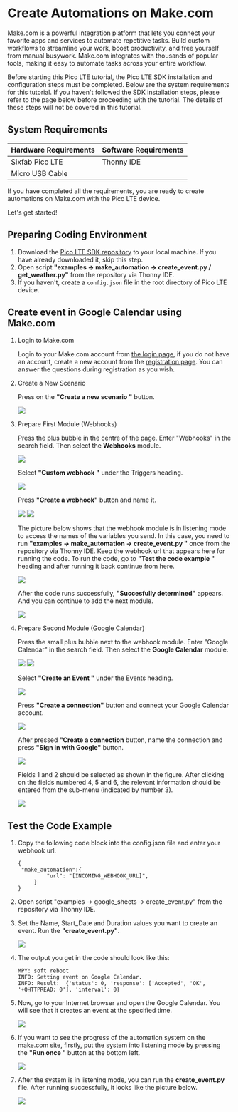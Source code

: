 # Create Automations on Make.com

Make.com is a powerful integration platform that lets you connect your favorite apps and services to automate repetitive tasks. Build custom workflows to streamline your work, boost productivity, and free yourself from manual busywork. Make.com integrates with thousands of popular tools, making it easy to automate tasks across your entire workflow.

Before starting this Pico LTE tutorial, the Pico LTE SDK installation and configuration steps must be completed. Below are the system requirements for this tutorial. If you haven't followed the SDK installation steps, please refer to the page below before proceeding with the tutorial. The details of these steps will not be covered in this tutorial.

## System Requirements

| Hardware Requirements | Software Requirements | 
| --------------------- | --------------------- |
| Sixfab Pico LTE       | Thonny IDE            |
| Micro USB Cable       |                       | 

If you have completed all the requirements, you are ready to create automations on Make.com with the Pico LTE device.

Let's get started!

## Preparing Coding Environment

1. Download the [Pico LTE SDK repository](https://github.com/sixfab/pico_lte_micropython-sdk) to your local machine. If you have already downloaded it, skip this step. 
2. Open script **"examples → make_automation → create_event.py / get_weather.py"** from the repository via Thonny IDE.
3. If you haven't, create a ``config.json`` file in the root directory of Pico LTE device.

## Create event in Google Calendar using Make.com

1. Login to Make.com 

    Login to your Make.com account from [the login page](https://www.make.com/en/login), if you do not have an account, create a new account from the [registration page](https://www.make.com/en/register?). You can answer the questions during registration as you wish.

2. Create a New Scenario 
   
   Press on the **"Create a new scenario "** button.

   ![](images/create_event-images/create_new_scenario.png)

3. Prepare First Module (Webhooks)

    Press the plus bubble in the centre of the page. Enter "Webhooks" in the search field. Then select the **Webhooks** module.

    ![](images/create_event-images/webhook_module.png)

    Select **"Custom webhook "** under the Triggers heading.

    ![](images/create_event-images/webhook_module_2.png)

    Press **"Create a webhook"** button and name it. 

    ![](images/create_event-images/webhook_module_3.png)
    ![](images/create_event-images/webhook_module_4.png)

    The picture below shows that the webhook module is in listening mode to access the names of the variables you send. In this case, you need to run **"examples → make_automation → create_event.py "** once from the repository via Thonny IDE. Keep the webhook url that appears here for running the code. To run the code, go to **"Test the code example "** heading and after running it back continue from here. 

    ![](images/create_event-images/webhook_module_5.png)

    After the code runs successfully, **"Succesfully determined"** appears. And you can continue to add the next module. 

    ![](images/create_event-images/webhook_module_6.png)

4. Prepare Second Module (Google Calendar)

    Press the small plus bubble next to the webhook module. Enter "Google Calendar" in the search field. Then select the **Google Calendar** module.

    ![](images/create_event-images/add_module.png)
    ![](images/create_event-images/calendar_module.png)

    Select **"Create an Event "** under the Events heading.

    ![](images/create_event-images/calendar_module_2.png)

    Press **"Create a connection"** button and connect your Google Calendar account. 

    ![](images/create_event-images/calendar_module_3.png)

    After pressed **"Create a connection** button, name the connection and press **"Sign in with Google"** button. 

    ![](images/create_event-images/calendar_module_4.png)

    Fields 1 and 2 should be selected as shown in the figure. After clicking on the fields numbered 4, 5 and 6, the relevant information should be entered from the sub-menu (indicated by number 3).

    ![](images/create_event-images/calendar_module_5.png)

## Test the Code Example 

1. Copy the following code block into the config.json file and enter your webhook url.
   
   ```
   {
    "make_automation":{
            "url": "[INCOMING_WEBHOOK_URL]",
        }
   } 
   ```
2. Open script "examples → google_sheets → create_event.py" from the repository via Thonny IDE. 
3. Set the Name, Start_Date and Duration values you want to create an event. Run the **"create_event.py"**. 

    ![](images/create_event-images/create_event_thonny.png)
4. The output you get in the code should look like this:

    ```
    MPY: soft reboot
    INFO: Setting event on Google Calendar.
    INFO: Result:  {'status': 0, 'response': ['Accepted', 'OK', '+QHTTPREAD: 0'], 'interval': 0}
    ```
5. Now, go to your Internet browser and open the Google Calendar. You will see that it creates an event at the specified time.

    ![](images/create_event-images/google_calenar_success.png)

6. If you want to see the progress of the automation system on the make.com site, firstly, put the system into listening mode by pressing the **"Run once "** button at the bottom left.

    ![](images/create_event-images/automation_system.png)

7. After the system is in listening mode, you can run the **create_event.py** file. After running successfully, it looks like the picture below.

    ![](images/create_event-images/automation_system_success.png)
